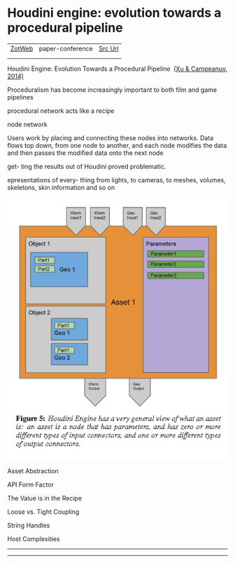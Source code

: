 
# Houdini engine: evolution towards a procedural pipeline
|       |       |       |
|  ---  |  ---  |  ---  |
|   [ZotWeb](http://zotero.org/users/180474/items/W4A6AF9C)    | paper-conference      | [Src Url](http://doi.org/10.1145/2633374.2633378)      |
|       |       |       |
|       |       |       |

Houdini Engine: Evolution Towards a Procedural Pipeline  [(Xu & Campeanuy, 2014)](https://www.zotero.org/google-docs/?PXkeiQ)



Proceduralism has become increasingly important to both film and game pipelines



procedural network acts like a recipe



node network



Users work by placing and connecting these nodes into networks. Data flows top down, from one node to another, and each node modifies the data and then passes the modified data onto the next node



get- ting the results out of Houdini proved problematic.



epresentations of every- thing from lights, to cameras, to meshes, volumes, skeletons, skin information and so on





![](12Ep3kB93vrKA2a4KzQp.png)



Asset Abstraction



API Form Factor



The Value is in the Recipe



Loose vs. Tight Coupling



String Handles



Host Complexities






----

----

